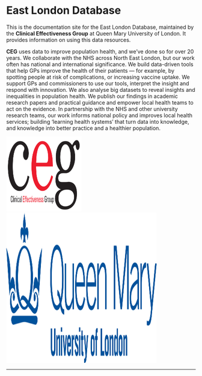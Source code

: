 # East London Database
This is the documentation site for the East London Database, maintained by the **Clinical Effectiveness Group** at Queen Mary University of London. It provides information on using this data resources.

**CEG** uses data to improve population health, and we’ve done so for over 20 years. We collaborate with the NHS across North East London, but our work often has national and international significance.  We build data-driven tools that help GPs improve the health of their patients — for example, by spotting people at risk of complications, or increasing vaccine uptake. We support GPs and commissioners to use our tools, interpret the insight and respond with innovation. We also analyse big datasets to reveal insights and inequalities in population health. We publish our findings in academic research papers and practical guidance and empower local health teams to act on the evidence. In partnership with the NHS and other university research teams, our work informs national policy and improves local health services; building ‘learning health systems’ that turn data into knowledge, and knowledge into better practice and a healthier population.

<img src="img/CEG_logo.png" width="200" height="200" />                        <img src="img/QM_logo.png" width="400" height="400" /> 

***